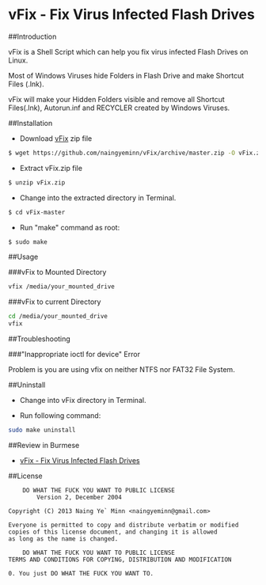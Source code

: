 vFix - Fix Virus Infected Flash Drives
======================================

##Introduction

vFix is a Shell Script which can help you fix virus infected Flash Drives on Linux.

Most of Windows Viruses hide Folders in Flash Drive and make Shortcut Files (.lnk).

vFix will make your Hidden Folders visible and remove all Shortcut Files(.lnk), 
Autorun.inf and RECYCLER created by Windows Viruses.

##Installation

- Download [vFix](https://github.com/naingyeminn/vFix/archive/master.zip) zip file
```sh
$ wget https://github.com/naingyeminn/vFix/archive/master.zip -O vFix.zip
```
- Extract vFix.zip file
```sh
$ unzip vFix.zip
```
- Change into the extracted directory in Terminal.
```sh
$ cd vFix-master
```
- Run "make" command as root:
```sh
$ sudo make
```

##Usage

###vFix to Mounted Directory
```sh
vfix /media/your_mounted_drive
```

###vFix to current Directory
```sh
cd /media/your_mounted_drive
vfix
```

##Troubleshooting

###"Inappropriate ioctl for device" Error

Problem is you are using vfix on neither NTFS nor FAT32 File System.

##Uninstall

- Change into vFix directory in Terminal.

- Run following command:
```sh
sudo make uninstall
```

##Review in Burmese

- [vFix - Fix Virus Infected Flash Drives](http://naingyeminn.com/posts/2014/06/23/vfix-fix-virus-infected-flash-drives/)

##License

		DO WHAT THE FUCK YOU WANT TO PUBLIC LICENSE
			Version 2, December 2004

	Copyright (C) 2013 Naing Ye` Minn <naingyeminn@gmail.com>

	Everyone is permitted to copy and distribute verbatim or modified 
	copies of this license document, and changing it is allowed 
	as long as the name is changed.

		DO WHAT THE FUCK YOU WANT TO PUBLIC LICENSE
	TERMS AND CONDITIONS FOR COPYING, DISTRIBUTION AND MODIFICATION

	0. You just DO WHAT THE FUCK YOU WANT TO.

